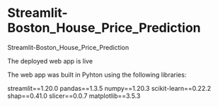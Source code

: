 # Streamlit-Boston_House_Price_Prediction
Streamlit-Boston_House_Price_Prediction

The deployed web app is live

The web app was built in Pyhton using the following libraries:

streamlit==1.20.0
pandas==1.3.5
numpy==1.20.3
scikit-learn==0.22.2
shap==0.41.0
slicer==0.0.7
matplotlib==3.5.3
